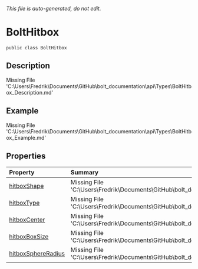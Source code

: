 *This file is auto-generated, do not edit.*

# BoltHitbox
`public class BoltHitbox`
## Description
Missing File 'C:\Users\Fredrik\Documents\GitHub\bolt_documentation\api\Types\BoltHitbox_Description.md'
## Example
Missing File 'C:\Users\Fredrik\Documents\GitHub\bolt_documentation\api\Types\BoltHitbox_Example.md'
## Properties
| Property | Summary |
|:-----|:--------|
|[hitboxShape](BoltHitbox/P/hitboxShape.md)|Missing File 'C:\Users\Fredrik\Documents\GitHub\bolt_documentation\api\Types\BoltHitbox\P\hitboxShape_Summary.md'|
|[hitboxType](BoltHitbox/P/hitboxType.md)|Missing File 'C:\Users\Fredrik\Documents\GitHub\bolt_documentation\api\Types\BoltHitbox\P\hitboxType_Summary.md'|
|[hitboxCenter](BoltHitbox/P/hitboxCenter.md)|Missing File 'C:\Users\Fredrik\Documents\GitHub\bolt_documentation\api\Types\BoltHitbox\P\hitboxCenter_Summary.md'|
|[hitboxBoxSize](BoltHitbox/P/hitboxBoxSize.md)|Missing File 'C:\Users\Fredrik\Documents\GitHub\bolt_documentation\api\Types\BoltHitbox\P\hitboxBoxSize_Summary.md'|
|[hitboxSphereRadius](BoltHitbox/P/hitboxSphereRadius.md)|Missing File 'C:\Users\Fredrik\Documents\GitHub\bolt_documentation\api\Types\BoltHitbox\P\hitboxSphereRadius_Summary.md'|
